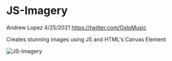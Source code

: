 # JS-Imagery
Andrew Lopez
4/25/2021
https://twitter.com/OxloMusic

Creates stunning images using JS and HTML's Canvas Element

![JS-Imagery](https://gph.is/g/aNxooDM)
